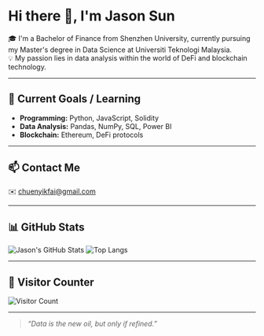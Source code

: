 # Hi there 👋, I'm Jason Sun

🎓 I'm a Bachelor of Finance from Shenzhen University, currently pursuing my Master's degree in Data Science at Universiti Teknologi Malaysia.  
💡 My passion lies in data analysis within the world of DeFi and blockchain technology.

---

## 🚀 Current Goals / Learning

- **Programming:** Python, JavaScript, Solidity  
- **Data Analysis:** Pandas, NumPy, SQL, Power BI  
- **Blockchain:** Ethereum, DeFi protocols  

---

## 📫 Contact Me

✉️ chuenyikfai@gmail.com

---

## 📊 GitHub Stats

![Jason's GitHub Stats](https://github-readme-stats.vercel.app/api?username=JasonSun-UTM&show_icons=true&theme=radical)
![Top Langs](https://github-readme-stats.vercel.app/api/top-langs/?username=JasonSun-UTM&layout=compact&theme=radical)

---

## 👀 Visitor Counter

![Visitor Count](https://komarev.com/ghpvc/?username=JasonSun00&style=flat-square&color=blue)

---

> *“Data is the new oil, but only if refined.”*
